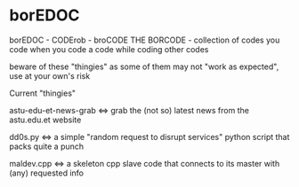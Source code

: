 # borEDOC
borEDOC - CODErob -  broCODE
THE BORCODE - collection of codes you code when you code a code while coding other codes

beware of these "thingies" as some of them may not "work as expected", use at your own's risk

Current "thingies"

astu-edu-et-news-grab <=> grab the (not so) latest news from the astu.edu.et website

dd0s.py <=> a simple "random request to disrupt services" python script that packs quite a punch

maldev.cpp <=> a skeleton cpp slave code that connects to its master with (any) requested info 

